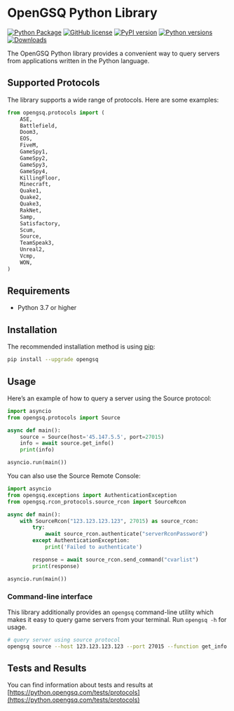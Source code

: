 # OpenGSQ Python Library

[![Python Package](https://github.com/opengsq/opengsq-python/actions/workflows/python-package.yml/badge.svg)](https://github.com/opengsq/opengsq-python/actions/workflows/python-package.yml)
[![GitHub license](https://img.shields.io/github/license/opengsq/opengsq-python)](https://github.com/opengsq/opengsq-python/blob/main/LICENSE)
[![PyPI version](https://img.shields.io/pypi/v/opengsq.svg)](https://pypi.org/project/opengsq/)
[![Python versions](https://img.shields.io/pypi/pyversions/opengsq.svg)](https://pypi.org/project/opengsq/)
[![Downloads](https://pepy.tech/badge/opengsq)](https://pepy.tech/project/opengsq)

The OpenGSQ Python library provides a convenient way to query servers
from applications written in the Python language.

## Supported Protocols

The library supports a wide range of protocols. Here are some examples:

```py
from opengsq.protocols import (
    ASE,
    Battlefield,
    Doom3,
    EOS,
    FiveM,
    GameSpy1,
    GameSpy2,
    GameSpy3,
    GameSpy4,
    KillingFloor,
    Minecraft,
    Quake1,
    Quake2,
    Quake3,
    RakNet,
    Samp,
    Satisfactory,
    Scum,
    Source,
    TeamSpeak3,
    Unreal2,
    Vcmp,
    WON,
)
```

## Requirements

- Python 3.7 or higher

## Installation

The recommended installation method is using [pip](http://pip-installer.org/):

```sh
pip install --upgrade opengsq
```

## Usage

Here’s an example of how to query a server using the Source protocol:

```py
import asyncio
from opengsq.protocols import Source

async def main():
    source = Source(host='45.147.5.5', port=27015)
    info = await source.get_info()
    print(info)

asyncio.run(main())
```

You can also use the Source Remote Console:

```py
import asyncio
from opengsq.exceptions import AuthenticationException
from opengsq.rcon_protocols.source_rcon import SourceRcon

async def main():
    with SourceRcon("123.123.123.123", 27015) as source_rcon:
        try:
            await source_rcon.authenticate("serverRconPassword")
        except AuthenticationException:
            print('Failed to authenticate')

        response = await source_rcon.send_command("cvarlist")
        print(response)

asyncio.run(main())
```

### Command-line interface

This library additionally provides an `opengsq` command-line utility
which makes it easy to query game servers from your terminal. Run
`opengsq -h` for usage.

```sh
# query server using source protocol
opengsq source --host 123.123.123.123 --port 27015 --function get_info
```

## Tests and Results

You can find information about tests and results at [https://python.opengsq.com/tests/protocols](https://python.opengsq.com/tests/protocols)
